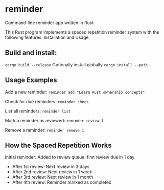 # reminder
Command-line reminder app written in Rust

This Rust program implements a spaced repetition reminder system with the following features:
Installation and Usage

## Build and install:
```cargo build --release```
Optionally install globally
```cargo install --path .```

## Usage Examples

Add a new reminder:
```reminder add "Learn Rust ownership concepts"```

Check for due reminders:
```reminder check```

List all reminders:
```reminder list```

Mark a reminder as reviewed:
```reminder review 1```

Remove a reminder:
```reminder remove 1```

## How the Spaced Repetition Works

Initial reminder: Added to review queue, first review due in 1 day
- After 1st review: Next review in 3 days
- After 2nd review: Next review in 1 week
- After 3rd review: Next review in 1 month
- After 4th review: Reminder marked as completed
